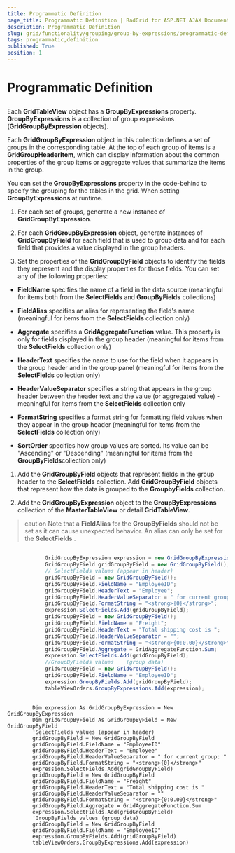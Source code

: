 ```yaml
---
title: Programmatic Definition
page_title: Programmatic Definition | RadGrid for ASP.NET AJAX Documentation
description: Programmatic Definition
slug: grid/functionality/grouping/group-by-expressions/programmatic-definition
tags: programmatic,definition
published: True
position: 1
---
```


# Programmatic Definition



## 

Each **GridTableView** object has a **GroupByExpressions** property. **GroupByExpressions** is a collection of group expressions (**GridGroupByExpression** objects).

Each **GridGroupByExpression** object in this collection defines a set of groups in the corresponding table. At the top of each group of items is a **GridGroupHeaderItem**, which can display information about the common properties of the group items or aggregate values that summarize the items in the group.

You can set the **GroupByExpressions** property in the code-behind to specify the grouping for the tables in the grid. When setting **GroupByExpressions** at runtime.

1. For each set of groups, generate a new instance of **GridGroupByExpression**.

1. For each **GridGroupByExpression** object, generate instances of **GridGroupByField** for each field that is used to group data and for each field that provides a value displayed in the group headers.

1. Set the properties of the **GridGroupByField** objects to identify the fields they represent and the display properties for those fields. You can set any of the following properties:

* **FieldName** specifies the name of a field in the data source (meaningful for items both from the **SelectFields** and **GroupByFields** collections)

* **FieldAlias** specifies an alias for representing the field's name (meaningful for items from the **SelectFields** collection only)

* **Aggregate** specifies a **GridAggregateFunction** value. This property is only for fields displayed in the group header (meaningful for items from the **SelectFields** collection only)

* **HeaderText** specifies the name to use for the field when it appears in the group header and in the group panel (meaningful for items from the **SelectFields** collection only)

* **HeaderValueSeparator** specifies a string that appears in the group header between the header text and the value (or aggregated value) - meaningful for items from the **SelectFields** collection only

* **FormatString** specifies a format string for formatting field values when they appear in the group header (meaningful for items from the **SelectFields** collection only)

* **SortOrder** specifies how group values are sorted. Its value can be "Ascending" or "Descending" (meaningful for items from the **GroupByFields**collection only)

1. Add the **GridGroupByField** objects that represent fields in the group header to the **SelectFields** collection. Add **GridGroupByField** objects that represent how the data is grouped to the **GroupbyFields** collection.

1. Add the **GridGroupByExpression** object to the **GroupByExpressions** collection of the **MasterTableView** or detail **GridTableView**.

>caution Note that a **FieldAlias** for the **GroupByFields** should not be set as it can cause unexpected behavior. An alias can only be set for the **SelectFields** .
>




````C#
	
	        GridGroupByExpression expression = new GridGroupByExpression();
	        GridGroupByField gridGroupByField = new GridGroupByField();
	        // SelectFields values (appear in header)
	        gridGroupByField = new GridGroupByField();
	        gridGroupByField.FieldName = "EmployeeID";
	        gridGroupByField.HeaderText = "Employee";
	        gridGroupByField.HeaderValueSeparator = " for current group: ";
	        gridGroupByField.FormatString = "<strong>{0}</strong>";
	        expression.SelectFields.Add(gridGroupByField);
	        gridGroupByField = new GridGroupByField();
	        gridGroupByField.FieldName = "Freight";
	        gridGroupByField.HeaderText = "Total shipping cost is ";
	        gridGroupByField.HeaderValueSeparator = "";
	        gridGroupByField.FormatString = "<strong>{0:0.00}</strong>";
	        gridGroupByField.Aggregate = GridAggregateFunction.Sum;
	        expression.SelectFields.Add(gridGroupByField);
	        //GroupByFields values    (group data)
	        gridGroupByField = new GridGroupByField();
	        gridGroupByField.FieldName = "EmployeeID";
	        expression.GroupByFields.Add(gridGroupByField);
	        tableViewOrders.GroupByExpressions.Add(expression);
	
````
````VB.NET
	    Dim expression As GridGroupByExpression = New GridGroupByExpression
	    Dim gridGroupByField As GridGroupByField = New GridGroupByField
	    'SelectFields values (appear in header)
	    gridGroupByField = New GridGroupByField
	    gridGroupByField.FieldName = "EmployeeID"
	    gridGroupByField.HeaderText = "Employee"
	    gridGroupByField.HeaderValueSeparator = " for current group: "
	    gridGroupByField.FormatString = "<strong>{0}</strong>"
	    expression.SelectFields.Add(gridGroupByField)
	    gridGroupByField = New GridGroupByField
	    gridGroupByField.FieldName = "Freight"
	    gridGroupByField.HeaderText = "Total shipping cost is "
	    gridGroupByField.HeaderValueSeparator = ""
	    gridGroupByField.FormatString = "<strong>{0:0.00}</strong>"
	    gridGroupByField.Aggregate = GridAggregateFunction.Sum
	    expression.SelectFields.Add(gridGroupByField)
	    'GroupByFields values (group data)
	    gridGroupByField = New GridGroupByField
	    gridGroupByField.FieldName = "EmployeeID"
	    expression.GroupByFields.Add(gridGroupByField)
	    tableViewOrders.GroupByExpressions.Add(expression) 			
````

